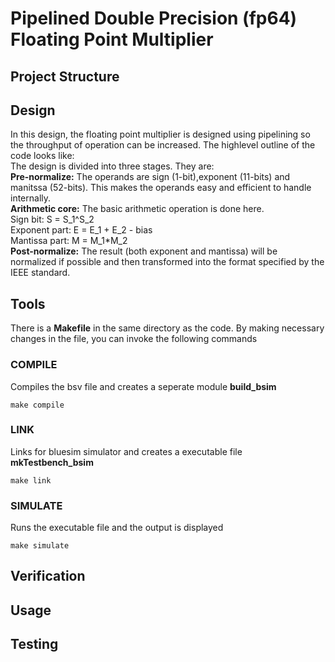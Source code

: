 # Pipelined Double Precision (fp64) Floating Point Multiplier
## Project Structure
## Design

In this design, the floating point multiplier is designed using pipelining so the throughput of operation can be increased. The highlevel outline of the code looks like:  
The design is divided into three stages. They are:  
**Pre-normalize:** The operands are sign (1-bit),exponent (11-bits) and manitssa (52-bits). This makes the operands easy and efficient to handle internally.  
**Arithmetic core:** The basic arithmetic operation is done here.  
Sign bit: S = S_1^S_2  
Exponent part: E = E_1 + E_2 - bias  
Mantissa part: M = M_1*M_2  
**Post-normalize:** The result (both exponent and mantissa) will be normalized if possible and then transformed into the format specified by the IEEE standard.   
## Tools

There is a **Makefile** in the same directory as the code. By making necessary changes in the file, you can invoke the following commands  
### COMPILE

Compiles the bsv file and creates a seperate module **build_bsim**
```console
make compile
```
### LINK

Links for bluesim simulator and creates a executable file **mkTestbench_bsim**
```console
make link
```
### SIMULATE

Runs the executable file and the output is displayed
```console
make simulate
```

## Verification

## Usage

## Testing
